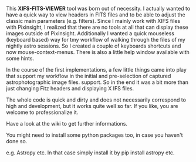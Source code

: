 This **XIFS-FITS-VIEWER** tool was born out of necessity.
I actually wanted to have a quick way to view headers in FITS files and to be able to adjust the classic main parameters (e.g. filters). 
Since I mainly work with XIFS files with Pixinsight, I realized that there are no tools at all that can display these images outside of PixInsight.
Additionally I wanted a quick mouseless (keyboard based) way for tmy workflow of walking through the files of my nightly astro sessions. 
So I created a couple of keyboards shortcuts and now mouse-context-menus. There is also a little help window available with some hints.

In the course of the first implementations, a few little things came into play that support my workflow in the initial and pre-selection of captured astrophotographic image files.
support. So in the end it was a bit more than just changing Fitz headers and displaying X IFS files.

The whole code is quick and dirty and does not necessarily correspond to high and development,
but it works quite well so far. If you like, you are welcome to professionalize it.

Have a look at the wiki to get further informations.

You might need to install some python packages too, in case you haven't done so.

e.g. Astropy etc.
In that case simply install it by 
pip install astropy
etc.


